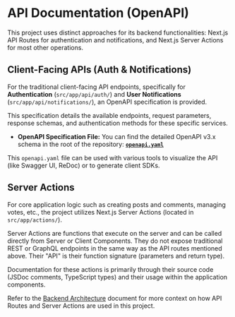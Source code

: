 # API Documentation (OpenAPI)

This project uses distinct approaches for its backend functionalities: Next.js API Routes for authentication and notifications, and Next.js Server Actions for most other operations.

## Client-Facing APIs (Auth & Notifications)

For the traditional client-facing API endpoints, specifically for **Authentication** (`src/app/api/auth/`) and **User Notifications** (`src/app/api/notifications/`), an OpenAPI specification is provided.

This specification details the available endpoints, request parameters, response schemas, and authentication methods for these specific services.

*   **OpenAPI Specification File:** You can find the detailed OpenAPI v3.x schema in the root of the repository: [**`openapi.yaml`**](../openapi.yaml)

This `openapi.yaml` file can be used with various tools to visualize the API (like Swagger UI, ReDoc) or to generate client SDKs.

## Server Actions

For core application logic such as creating posts and comments, managing votes, etc., the project utilizes Next.js Server Actions (located in `src/app/actions/`).

Server Actions are functions that execute on the server and can be called directly from Server or Client Components. They do not expose traditional REST or GraphQL endpoints in the same way as the API routes mentioned above. Their "API" is their function signature (parameters and return type).

Documentation for these actions is primarily through their source code (JSDoc comments, TypeScript types) and their usage within the application components.

Refer to the [Backend Architecture](./backend_architecture.md) document for more context on how API Routes and Server Actions are used in this project. 